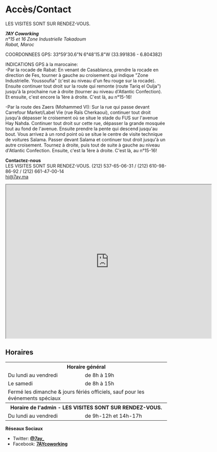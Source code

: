 # Accès/Contact
LES VISITES SONT SUR RENDEZ-VOUS.
<address><strong>7AY Coworking</strong><br />
n°15 et 16 Zone Industrielle Takadoum<br />
Rabat, Maroc</address>

COORDONNEES GPS: 33°59'30.6"N 6°48'15.8"W (33.991836 - 6.804382)<br /> 

INDICATIONS GPS à la marocaine:<br />
-Par la rocade de Rabat:
En venant de Casablanca, prendre la rocade en direction de Fes, tourner à gauche au croisement qui indique "Zone Industrielle. Youssoufia" (c'est au niveau d'un feu rouge sur la rocade).
Ensuite continuer tout droit sur la route qui remonte (route Tariq el Oulja") jusqu'à la prochaine rue à droite (tourner au niveau d'Atlantic Confection). Et ensuite, c'est encore la 1ère à droite. C'est là, au n°15-16!

-Par la route des Zaers (Mohammed VI):
Sur la rue qui passe devant Carrefour Market/Label Vie (rue Raïs Cherkaoui), continuer tout droit jusqu'à dépasser le croisement où se situe le stade du FUS sur l'avenue Hay Nahda. Continuer tout droit sur cette rue, dépasser la grande mosquée tout au fond de l'avenue. Ensuite prendre la pente qui descend jusqu'au bout. Vous arrivez à un rond point où se situe le centre de visite technique de voitures Salama. Passer devant Salama et continuer tout droit jusqu'à un autre croisement. Tournez à droite, puis tout de suite à gauche au niveau d'Atlantic Confection. Ensuite, c'est la 1ère à droite. C'est là, au n°15-16!

<contact><strong>Contactez-nous</strong><br />
LES VISITES SONT SUR RENDEZ-VOUS. (212) 537-65-06-31 / (212) 610-98-86-92 / (212) 661-47-00-14 <br />
hi@7ay.ma </contact>

<iframe src="https://mapsengine.google.com/map/embed?mid=zTdcHagTbRo0.kYP1f1UfZEtU" width="640" height="480"></iframe>

## Horaires 

<table class="table table-striped">
    <tr><th colspan="2">Horaire général</th></tr>
    <tr><td>Du lundi au vendredi</td><td>de 8h à 19h</td></tr>
    <tr><td>Le samedi</td><td>de 8h à 15h</td></tr>
    <tr><td colspan="2">Fermé les dimanche & jours fériés officiels, sauf pour les événements spéciaux</td></tr>
    <tr><th colspan="2">Horaire de l'admin - LES VISITES SONT SUR RENDEZ-VOUS. </th><tr>
    <tr><td>Du lundi au vendredi</td><td>de 9h-12h et 14h-17h</td></tr>
</table>

__Réseaux Sociaux__

* Twitter: __[@7ay_](https://twitter.com/7ay_)__
* Facebook: __[7AYcoworking](https://www.facebook.com/7AYcoworking)__
